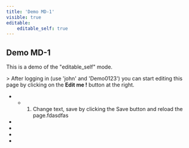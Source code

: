 ```yaml
---
title: 'Demo MD-1'
visible: true
editable:
    editable_self: true
---
```


## Demo MD-1

This is a demo of the "editable_self" mode.

&gt; After logging in (use 'john' and 'Demo0123') you can start editing this page by clicking on the <b>Edit me !</b> button at the right.

* * 1. Change text, save by clicking the Save button and reload the page.fdasdfas
* 
* 
* 
* 